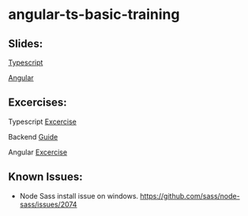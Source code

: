 # angular-ts-basic-training

## Slides:

[Typescript](slides/typescript)

[Angular](slides/angular)
 
## Excercises: 
 
Typescript [Excercise](typescript-basics/Exercises.md)

Backend [Guide](backend/Instructions.md)

Angular [Excercise](slides/angular/chapter2.md)

## Known Issues: 
- Node Sass install issue on windows.
https://github.com/sass/node-sass/issues/2074
